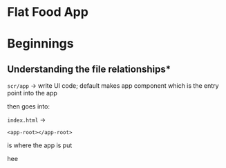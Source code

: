 # Flat Food App

# Beginnings
## Understanding the file relationships*

`scr/app` -> write UI code; default makes app component which is the entry point into the app

then goes into:
    
`index.html` ->  

    <app-root></app-root>
 
 is where the app is put

 hee